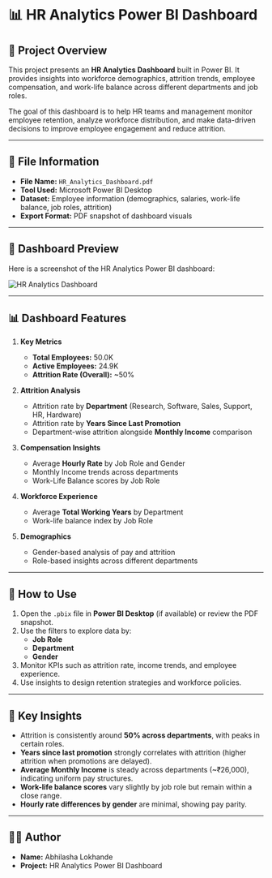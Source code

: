# 📊 HR Analytics Power BI Dashboard

## 📌 Project Overview
This project presents an **HR Analytics Dashboard** built in Power BI. It provides insights into workforce demographics, attrition trends, employee compensation, and work-life balance across different departments and job roles.  

The goal of this dashboard is to help HR teams and management monitor employee retention, analyze workforce distribution, and make data-driven decisions to improve employee engagement and reduce attrition.

---

## 📂 File Information
- **File Name:** `HR_Analytics_Dashboard.pdf`  
- **Tool Used:** Microsoft Power BI Desktop  
- **Dataset:** Employee information (demographics, salaries, work-life balance, job roles, attrition)  
- **Export Format:** PDF snapshot of dashboard visuals  

---

## 📸 Dashboard Preview
Here is a screenshot of the HR Analytics Power BI dashboard:

![HR Analytics Dashboard](HR_Analytics_Dashboard.png)

---

## 📊 Dashboard Features
1. **Key Metrics**
   - **Total Employees:** 50.0K  
   - **Active Employees:** 24.9K  
   - **Attrition Rate (Overall):** ~50%  

2. **Attrition Analysis**
   - Attrition rate by **Department** (Research, Software, Sales, Support, HR, Hardware)  
   - Attrition rate by **Years Since Last Promotion**  
   - Department-wise attrition alongside **Monthly Income** comparison  

3. **Compensation Insights**
   - Average **Hourly Rate** by Job Role and Gender  
   - Monthly Income trends across departments  
   - Work-Life Balance scores by Job Role  

4. **Workforce Experience**
   - Average **Total Working Years** by Department  
   - Work-life balance index by Job Role  

5. **Demographics**
   - Gender-based analysis of pay and attrition  
   - Role-based insights across different departments  

---

## 🚀 How to Use
1. Open the `.pbix` file in **Power BI Desktop** (if available) or review the PDF snapshot.  
2. Use the filters to explore data by:
   - **Job Role**  
   - **Department**  
   - **Gender**  
3. Monitor KPIs such as attrition rate, income trends, and employee experience.  
4. Use insights to design retention strategies and workforce policies.  

---

## 📌 Key Insights
- Attrition is consistently around **50% across departments**, with peaks in certain roles.  
- **Years since last promotion** strongly correlates with attrition (higher attrition when promotions are delayed).  
- **Average Monthly Income** is steady across departments (~₹26,000), indicating uniform pay structures.  
- **Work-life balance scores** vary slightly by job role but remain within a close range.  
- **Hourly rate differences by gender** are minimal, showing pay parity.  

---

## 👩‍💻 Author
- **Name:** Abhilasha Lokhande  
- **Project:** HR Analytics Power BI Dashboard  

